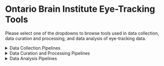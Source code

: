 # Ontario Brain Institute Eye-Tracking Tools

Please select one of the dropdowns to browse tools used in data collection, data curation and processing, and data analysis of eye-tracking data.

<details><summary>Data Collection Pipelines</summary>
 &nbsp
  
| Tool/Pipeline | Description | Requirements | Compute Location | Research Program(s) |
| ---------------- | ----------- | --------------------------- | ----------- | ---------|
| EyeLink | Collects eye-tracking data and stores data in proprietary binary files (EyeLink specific format) | N/A | At the lab | ONDRI |
| Lab made Java Code | Converts EyeLink data into MATLAB fIles | N/A | At the lab | ONDRI |
| MATLAB | MATLAB eye-tracking files were combined with their paired metadata text file. | N/A | At the lab | ONDRI |
| MATLAB filtfilt function| MATLAB function that conducts zero-phase digital filtering of eye-tracking data by processing the MATLAB data in both forward and reverse directions. | MATLAB | At the lab | ONDRI |

</details>

<details><summary>Data Curation and Processing Pipelines</summary>
 &nbsp
  
| Tool/Pipeline | Description | Requirements | Compute Location | Research Program(s) |
| ---------------- | ----------- | --------------------------- | ----------- | ---------|
| MATLAB | MATLAB was used for all processing of eye-tracking data described in the steps below: <br> <blockquote><details><summary>Blink detection and definition</summary>Processing done to detect whether blinks were true blinks or another form of loss. Blink data was curated into a chart in which the data could be classified by the experimentor. </details></blockquote>  <blockquote><details><summary>Saccade detection and definition</summary>Processing that takes into account the fluid dynamics, rotational acceleration, and slosh of the eye to track the path of the saccade. </details></blockquote> <blockquote><details><summary>Saccade Table</summary> Creation of a table summarizing the information in each saccade, outlining information such as trial, start and end point, peak velocity, acceleration, amplitude, angle, and duration. </details></blockquote> The following processes are done specifically for eye-tracking data obtained during the Interleaved Pro- and Anti-Saccade Task (IPAST). <blockquote><details><summary>Pupillometry</summary>Analysis of pupil size done during FIX and GAP periods and only when the pupil was stationary. Measurements of pupil constriction and dilation at baseline were also calculated. </details></blockquote> <blockquote><details><summary>IPAST Saccade Classification</summary>Saccades were classsified based on when they occured and their start and end positions.</details></blockquote> <blockquote><details><summary>IPAST Trial Classification</summary>Trials in the IPAST were classified into one of the many types of trials displayed [here](https://www.biorxiv.org/content/biorxiv/early/2022/02/25/2022.02.22.481518/T1.medium.gif).</details></blockquote>| N/A | At the lab | ONDRI |

</details>

<details><summary>Data Analysis Pipelines</summary></details>

